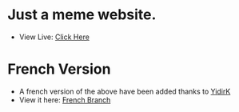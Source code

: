 # Just a meme website. 
- View Live: [Click Here](https://aayush-683.github.io/will-you-be-my-valentine/)

# French Version
- A french version of the above have been added thanks to [YidirK](https://github.com/YidirK)
- View it here: [French Branch](https://github.com/Aayush-683/will-you-be-my-valentine/tree/French)

